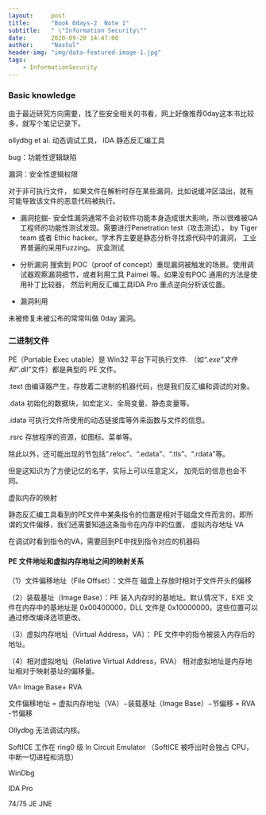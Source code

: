 ```yaml
---
layout:     post
title:      "Book 0days-2  Note 1"
subtitle:   " \"Information Security\""
date:       2020-09-20 14:47:00
author:     "Nastul"
header-img: "img/data-featured-image-1.jpg"
tags:
    - InformationSecurity  
---
```


### **Basic knowledge**

由于最近研究方向需要，找了些安全相关的书看，网上好像推荐0day这本书比较多，就写个笔记记录下。

ollydbg et al. 动态调试工具， IDA 静态反汇编工具



bug：功能性逻辑缺陷

漏洞：安全性逻辑权限

对于非可执行文件， 如果文件在解析时存在某些漏洞，比如说缓冲区溢出，就有可能导致该文件的恶意代码被执行。

- 漏洞挖掘- 安全性漏洞通常不会对软件功能本身造成很大影响，所以很难被QA工程师的功能性测试发现。需要进行Penetration test（攻击测试）， by Tiger team 或者 Ethic hacker。学术界主要是静态分析寻找源代码中的漏洞， 工业界普遍的采用Fuzzing。 灰盒测试

- 分析漏洞 搜索到 POC（proof of concept）重现漏洞被触发的场景。使用调试器观察漏洞细节，或者利用工具 Paimei 等。如果没有POC 通用的方法是使用补丁比较器，  然后利用反汇编工具IDA Pro 重点逆向分析该位置。

- 漏洞利用

未被修复未被公布的常常叫做 0day 漏洞。



### 二进制文件

PE（Portable Exec utable）是 Win32 平台下可执行文件. （如“*.exe”文件和“*.dll”文件）都是典型的 PE 文件。

.text 由编译器产生，存放着二进制的机器代码，也是我们反汇编和调试的对象。 

.data 初始化的数据块，如宏定义、全局变量、静态变量等。

.idata 可执行文件所使用的动态链接库等外来函数与文件的信息。

.rsrc 存放程序的资源，如图标、菜单等。 

除此以外，还可能出现的节包括“.reloc”、“.edata”、“.tls”、“.rdata”等。

但是这知识为了方便记忆的名字，实际上可以任意定义， 加壳后的信息也会不同。



虚拟内存的映射





静态反汇编工具看到的PE文件中某条指令的位置是相对于磁盘文件而言的，即所谓的文件偏移，我们还需要知道这条指令在内存中的位置， 虚拟内存地址 VA

在调试时看到指令的VA，需要回到PE中找到指令对应的机器码



#### PE 文件地址和虚拟内存地址之间的映射关系

（1）文件偏移地址（File Offset）：文件在 磁盘上存放时相对于文件开头的偏移

（2）装载基址（Image Base）：PE 装入内存时的基地址。默认情况下，EXE 文件在内存中的基地址是 0x00400000，DLL 文件是 0x10000000。这些位置可以通过修改编译选项更改。

（3）虚拟内存地址（Virtual Address，VA）： PE 文件中的指令被装入内存后的地址。

（4）相对虚拟地址（Relative Virtual Address，RVA） 相对虚拟地址是内存地址相对于映射基址的偏移量。

VA= Image Base+ RVA

文件偏移地址 = 虚拟内存地址（VA）−装载基址（Image Base）−节偏移 = RVA -节偏移





Ollydbg 无法调试内核。

SoftICE 工作在 ring0 级   In Circuit Emulator  （SoftICE 被呼出时会独占 CPU，中断一切进程和消息）

WinDbg

IDA Pro



74/75  JE    JNE 